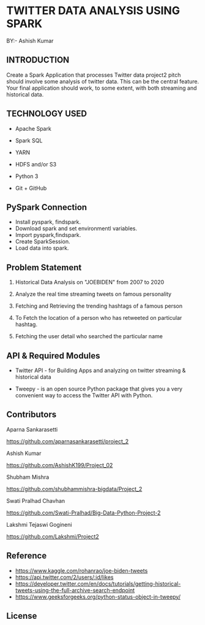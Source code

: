 # TWITTER DATA ANALYSIS USING SPARK
BY:- Ashish Kumar

## INTRODUCTION
Create a Spark Application that processes Twitter data project2 pitch should involve some analysis of twitter data. This can be the central feature. Your final application should work, to some extent, with both streaming and historical data.

## TECHNOLOGY USED
- Apache Spark

- Spark SQL

- YARN

- HDFS and/or S3

- Python 3

- Git + GitHub

## PySpark Connection
* Install pyspark, findspark.
* Download spark and set environmentl variables.
* Import pyspark,findspark.
* Create SparkSession.
* Load data into spark.

## Problem Statement
1. Historical Data Analysis on "JOEBIDEN" from 2007 to 2020

2. Analyze the real time streaming tweets on famous personality

3. Fetching and Retrieving the trending hashtags of a famous person

4. To Fetch the location of a person who has retweeted on particular hashtag.

5. Fetching the user detail who searched the particular name

## API & Required Modules

- Twitter API - for Building Apps and analyzing on twitter streaming & historical data

- Tweepy - is an open source Python package that gives you a very convenient way to access the Twitter API with Python.

## Contributors
Aparna Sankarasetti​ 

https://github.com/aparnasankarasetti/project_2

Ashish Kumar​

https://github.com/AshishK199/Project_02​

Shubham Mishra

https://github.com/shubhammishra-bigdata/Project_2

Swati Pralhad Chavhan

https://github.com/Swati-Pralhad/Big-Data-Python-Project-2

Lakshmi Tejaswi Gogineni

https://github.com/Lakshmi/Project2


## Reference
- https://www.kaggle.com/rohanrao/joe-biden-tweets
- https://api.twitter.com/2/users/:id/likes
- https://developer.twitter.com/en/docs/tutorials/getting-historical-tweets-using-the-full-archive-search-endpoint
- https://www.geeksforgeeks.org/python-status-object-in-tweepy/

## License
